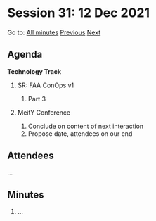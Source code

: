 # Session 31: 12 Dec 2021

Go to: [All minutes](../../index.md) [Previous](10.md) [Next](14.md)

## Agenda

**Technology Track**

1. SR: FAA ConOps v1
   
   1. Part 3
2. MeitY Conference
    1. Conclude on content of next interaction
    2. Propose date, attendees on our end


## Attendees

...

## Minutes

1. ...
